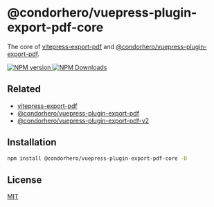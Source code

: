 # @condorhero/vuepress-plugin-export-pdf-core

The core of [vitepress-export-pdf](https://github.com/condorheroblog/vitepress-export-pdf) and [@condorhero/vuepress-plugin-export-pdf](https://github.com/condorheroblog/vuepress-plugin-export-pdf/).

<p align="left">
    <a href="https://www.npmjs.com/package/@condorhero/vuepress-plugin-export-pdf-core" target="__blank">
        <img src="https://img.shields.io/npm/v/@condorhero/vuepress-plugin-export-pdf-core.svg?color=a1b858" alt="NPM version">
    </a>
    <a href="https://www.npmjs.com/package/@condorhero/vuepress-plugin-export-pdf-core" target="__blank">
        <img alt="NPM Downloads" src="https://img.shields.io/npm/dm/@condorhero/vuepress-plugin-export-pdf-core.svg?color=50a36f">
    </a>
    <br />
</p>


## Related

- [vitepress-export-pdf](https://github.com/condorheroblog/vitepress-export-pdf)
- [@condorhero/vuepress-plugin-export-pdf](https://github.com/condorheroblog/vuepress-plugin-export-pdf/blob/main/packages/vuepress-plugin-export-pdf/README.md)
- [@condorhero/vuepress-plugin-export-pdf-v2](https://github.com/condorheroblog/vuepress-plugin-export-pdf/blob/main/packages/vuepress-plugin-export-pdf-v2/README.md)

## Installation

```sh
npm install @condorhero/vuepress-plugin-export-pdf-core -D
```

## License

[MIT](https://github.com/condorheroblog/vuepress-plugin-export-pdf/blob/main/LICENSE)
